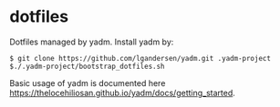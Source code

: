 # dotfiles

Dotfiles managed by yadm. Install yadm by:

```
$ git clone https://github.com/lgandersen/yadm.git .yadm-project
$./.yadm-project/bootstrap_dotfiles.sh
```
Basic usage of yadm is documented here https://thelocehiliosan.github.io/yadm/docs/getting_started.
